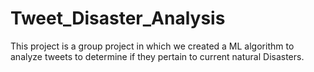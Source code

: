 # Tweet_Disaster_Analysis
This project is a group project in which we created a ML algorithm to analyze tweets to determine if they pertain to current natural Disasters.

